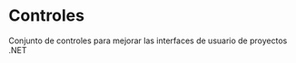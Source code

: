 Controles
=========

Conjunto de controles para mejorar las interfaces de usuario de proyectos .NET
